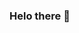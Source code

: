 ### Helo there 👋

<!--
**bernie-g/bernie-g** is a ✨ _special_ ✨ repository because its `README.md` (this file) appears on your GitHub profile.

- 🔭 I work as a software engineer at [Lunar Client](https://www.lunarclient.com/).
- 🌱 I’m currently learning TypeScript.
- 👯 I’m interested in OpenGL and shaders!
-->
